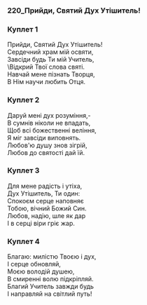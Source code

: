 ### 220_Прийди, Святий Дух Утішитель!
### Куплет 1
Прийди, Святий Дух Утішитель!<br/>Сердечний храм мій освяти,<br/>Завсіди будь Ти мій Учитель,<br/>\Відкрий Твої слова святі.<br/>Навчай мене пізнать Творця,<br/>В Нім научи любить Отця.
### Куплет 2
Даруй мені дух розуміння,-<br/>В сумнів ніколи не впадать,<br/>Щоб всі божественні веління,<br/>Я міг завсіди виповнять.<br/>Любов'ю душу знов зігрій,<br/>Любов до святості дай їй.
### Куплет 3
Для мене радість і утіха,<br/>Дух Утішитель, Ти один:<br/>Спокоєм серце наповняє<br/>Тобою, вічний Божий Син.<br/>Любов, надію, шле як дар<br/>І в серці віри гріє жар.
### Куплет 4
Благаю: милістю Твоєю і дух,<br/>І серце обновляй,<br/>Моєю володій душею,<br/>В смиренні волю підкріпляй.<br/>Благий Учитель завжди будь<br/>І направляй на світлий путь!
